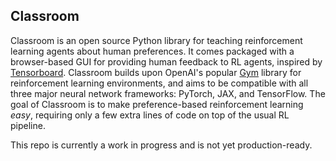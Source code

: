 ## Classroom

Classroom is an open source Python library for teaching reinforcement learning agents about human preferences. It comes packaged with a browser-based GUI for providing human feedback to RL agents, inspired by [Tensorboard](https://github.com/tensorflow/tensorboard). Classroom builds upon OpenAI's popular [Gym](https://github.com/openai/gym) library for reinforcement learning environments, and aims to be compatible with all three major neural network frameworks: PyTorch, JAX, and TensorFlow. The goal of Classroom is to make preference-based reinforcement learning _easy_, requiring only a few extra lines of code on top of the usual RL pipeline.

This repo is currently a work in progress and is not yet production-ready.